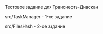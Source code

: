 Тестовое задание для Транснефть-Диаскан 

src/TaskManager - 1-ое задание

src/FilesHash - 2-ое задание
